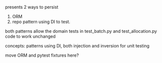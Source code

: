 presents 2 ways to persist 
1) ORM 
2) repo pattern using DI to test. 


both patterns allow the domain tests in test_batch.py and test_allocation.py code to work unchanged


concepts: patterns using DI, both injection and inversion for unit testing

move ORM and pytest fixtures here?
